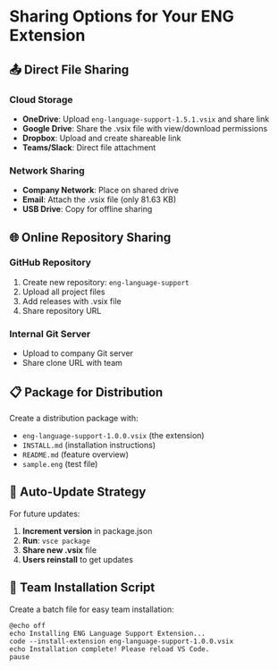 # Sharing Options for Your ENG Extension

## 📤 Direct File Sharing

### Cloud Storage
- **OneDrive**: Upload `eng-language-support-1.5.1.vsix` and share link
- **Google Drive**: Share the .vsix file with view/download permissions
- **Dropbox**: Upload and create shareable link
- **Teams/Slack**: Direct file attachment

### Network Sharing
- **Company Network**: Place on shared drive
- **Email**: Attach the .vsix file (only 81.63 KB)
- **USB Drive**: Copy for offline sharing

## 🌐 Online Repository Sharing

### GitHub Repository
1. Create new repository: `eng-language-support`
2. Upload all project files
3. Add releases with .vsix file
4. Share repository URL

### Internal Git Server
- Upload to company Git server
- Share clone URL with team

## 📋 Package for Distribution

Create a distribution package with:
- `eng-language-support-1.0.0.vsix` (the extension)
- `INSTALL.md` (installation instructions)
- `README.md` (feature overview)
- `sample.eng` (test file)

## 🔄 Auto-Update Strategy

For future updates:
1. **Increment version** in package.json
2. **Run**: `vsce package`
3. **Share new .vsix** file
4. **Users reinstall** to get updates

## 👥 Team Installation Script

Create a batch file for easy team installation:

```batch
@echo off
echo Installing ENG Language Support Extension...
code --install-extension eng-language-support-1.0.0.vsix
echo Installation complete! Please reload VS Code.
pause
```